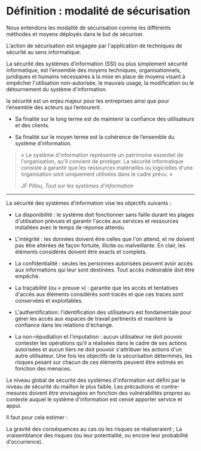 # Définition : modalité de sécurisation

Nous entendons les modalité de sécurisation comme les différents méthodes 
et moyens déployés dans le but de sécuriser.

L'action de sécurisation est engagée par l'application de techniques de 
sécurité au sens informatique.

La sécurité des systèmes d’information (SSI) ou plus simplement sécurité informatique, 
est l’ensemble des moyens techniques, organisationnels, juridiques et humains nécessaires 
à la mise en place de moyens visant à empêcher l'utilisation non-autorisée, le mauvais usage, 
la modification ou le détournement du système d'information.
 
la sécurité est un enjeu majeur pour les entreprises ainsi que pour l’ensemble des acteurs qui 
l’entourent. 

* Sa finalité sur le long terme est de maintenir la confiance des utilisateurs et des clients. 

* Sa finalité sur le moyen terme est la cohérence de l’ensemble du système d’information.

> « Le système d'information représente un patrimoine essentiel de l'organisation, 
qu'il convient de protéger. 
La sécurité informatique consiste à garantir que 
les ressources matérielles ou logicielles d'une organisation sont uniquement utilisées 
dans le cadre prévu. »
>
>*JF Pillou, Tout sur les systèmes d'information*

--- 

La sécurité des systèmes d'information vise les objectifs suivants :

* La disponibilité : le système doit fonctionner sans faille durant les plages 
d'utilisation prévues et garantir l'accès aux services et ressources installées 
avec le temps de réponse attendu.

* L'intégrité : les données doivent être celles que l'on attend, et ne doivent 
pas être altérées de façon fortuite, illicite ou malveillante. 
En clair, les éléments considérés doivent être exacts et complets.

* La confidentialité : seules les personnes autorisées peuvent avoir accès aux 
informations qui leur sont destinées. Tout accès indésirable doit être empêché.

* La traçabilité (ou « preuve ») : garantie que les accès et tentatives d'accès aux 
éléments considérés sont tracés et que ces traces sont conservées et exploitables.

* L'authentification: l'identification des utilisateurs est fondamentale pour gérer 
les accès aux espaces de travail pertinents et maintenir la confiance dans les relations d'échange.

* La non-répudiation et l'imputation : aucun utilisateur ne doit pouvoir contester 
les opérations qu'il a réalisées dans le cadre de ses actions autorisées et 
aucun tiers ne doit pouvoir s'attribuer les actions d'un autre utilisateur.
Une fois les objectifs de la sécurisation déterminés, les risques pesant sur chacun 
de ces éléments peuvent être estimés en fonction des menaces. 

Le niveau global de sécurité des systèmes d'information est défini par le niveau 
de sécurité du maillon le plus faible. Les précautions et contre-mesures doivent être 
envisagées en fonction des vulnérabilités propres au contexte auquel le système d'information 
est censé apporter service et appui.

Il faut pour cela estimer :

La gravité des conséquences au cas où les risques se réaliseraient ;
La vraisemblance des risques (ou leur potentialité, ou encore leur probabilité d'occurrence).